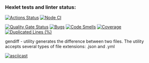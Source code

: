 ### Hexlet tests and linter status:
[![Actions Status](https://github.com/Anna-Sed/frontend-project-46/actions/workflows/hexlet-check.yml/badge.svg)](https://github.com/Anna-Sed/frontend-project-46/actions)
[![Node CI](https://github.com/Anna-Sed/frontend-project-46/actions/workflows/nodejs.yml/badge.svg)](https://github.com/Anna-Sed/frontend-project-46/actions/workflows/nodejs.yml)

[![Quality Gate Status](https://sonarcloud.io/api/project_badges/measure?project=Anna-Sed_frontend-project-46&metric=alert_status)](https://sonarcloud.io/summary/new_code?id=Anna-Sed_frontend-project-46)
[![Bugs](https://sonarcloud.io/api/project_badges/measure?project=Anna-Sed_frontend-project-46&metric=bugs)](https://sonarcloud.io/summary/new_code?id=Anna-Sed_frontend-project-46)
[![Code Smells](https://sonarcloud.io/api/project_badges/measure?project=Anna-Sed_frontend-project-46&metric=code_smells)](https://sonarcloud.io/summary/new_code?id=Anna-Sed_frontend-project-46)
[![Coverage](https://sonarcloud.io/api/project_badges/measure?project=Anna-Sed_frontend-project-46&metric=coverage)](https://sonarcloud.io/summary/new_code?id=Anna-Sed_frontend-project-46)
[![Duplicated Lines (%)](https://sonarcloud.io/api/project_badges/measure?project=Anna-Sed_frontend-project-46&metric=duplicated_lines_density)](https://sonarcloud.io/summary/new_code?id=Anna-Sed_frontend-project-46)

gendiff - utility generates the difference between two files. The utility accepts several types of file extensions: .json and .yml

[![asciicast](https://asciinema.org/a/pbEboP2WQlEbkcoPX8D4OIYpD.svg)](https://asciinema.org/a/pbEboP2WQlEbkcoPX8D4OIYpD)
